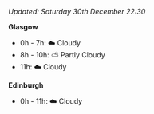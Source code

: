 *Updated: Saturday 30th December 22:30*

**Glasgow**

* 0h - 7h: :cloud: Cloudy
* 8h - 10h: :partly_sunny: Partly Cloudy
* 11h: :cloud: Cloudy

**Edinburgh**

* 0h - 11h: :cloud: Cloudy
